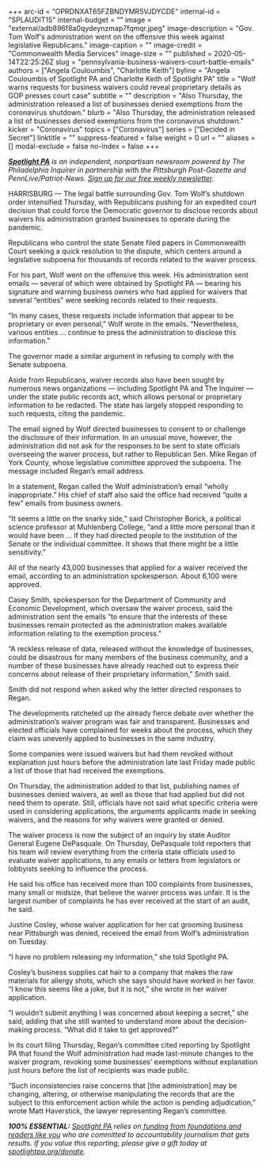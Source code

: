 +++
arc-id = "OPRDNXAT65FZBNDYMR5VJDYCDE"
internal-id = "SPLAUDIT15"
internal-budget = ""
image = "external/adb896f8a0qydeynzmap7fqmqr.jpeg"
image-description = "Gov. Tom Wolf's administration went on the offensive this week against legislative Republicans."
image-caption = ""
image-credit = "Commonwealth Media Services"
image-size = ""
published = 2020-05-14T22:25:26Z
slug = "pennsylvania-business-waivers-court-battle-emails"
authors = ["Angela Couloumbis", "Charlotte Keith"]
byline = "Angela Couloumbis of Spotlight PA and Charlotte Keith of Spotlight PA"
title = "Wolf warns requests for business waivers could reveal proprietary details as GOP presses court case"
subtitle = ""
description = "Also Thursday, the administration released a list of businesses denied exemptions from the coronavirus shutdown."
blurb = "Also Thursday, the administration released a list of businesses denied exemptions from the coronavirus shutdown."
kicker = "Coronavirus"
topics = ["Coronavirus"]
series = ["Decided in Secret"]
linktitle = ""
suppress-featured = false
weight = 0
url = ""
aliases = []
modal-exclude = false
no-index = false
+++

<a href="https://www.spotlightpa.org/"><i><b>Spotlight PA</b></i></a><i> is an independent, nonpartisan newsroom powered by The Philadelphia Inquirer in partnership with the Pittsburgh Post-Gazette and PennLive/Patriot-News. </i><a href="https://www.spotlightpa.org/newsletters"><i>Sign up for our free weekly newsletter</i></a><i>.</i>

HARRISBURG — The legal battle surrounding Gov. Tom Wolf’s shutdown order intensified Thursday, with Republicans pushing for an expedited court decision that could force the Democratic governor to disclose records about waivers his administration granted businesses to operate during the pandemic.

Republicans who control the state Senate filed papers in Commonwealth Court seeking a quick resolution to the dispute, which centers around a legislative subpoena for thousands of records related to the waiver process.

For his part, Wolf went on the offensive this week. His administration sent emails — several of which were obtained by Spotlight PA — bearing his signature and warning business owners who had applied for waivers that several “entities” were seeking records related to their requests.

“In many cases, these requests include information that appear to be proprietary or even personal,” Wolf wrote in the emails. “Nevertheless, various entities … continue to press the administration to disclose this information.”

The governor made a similar argument in refusing to comply with the Senate subpoena.

Aside from Republicans, waiver records also have been sought by numerous news organizations — including Spotlight PA and The Inquirer — under the state public records act, which allows personal or proprietary information to be redacted. The state has largely stopped responding to such requests, citing the pandemic.

<script src="https://www.spotlightpa.org/embed.js" async></script><div data-spl-embed-version="1" data-spl-src="https://www.spotlightpa.org/embeds/donate/"></div>

The email signed by Wolf directed businesses to consent to or challenge the disclosure of their information. In an unusual move, however, the administration did not ask for the responses to be sent to state officials overseeing the waiver process, but rather to Republican Sen. Mike Regan of York County, whose legislative committee approved the subpoena. The message included Regan’s email address.

In a statement, Regan called the Wolf administration’s email “wholly inappropriate.” His chief of staff also said the office had received “quite a few” emails from business owners.

“It seems a little on the snarky side,” said Christopher Borick, a political science professor at Muhlenberg College, “and a little more personal than it would have been ... if they had directed people to the institution of the Senate or the individual committee. It shows that there might be a little sensitivity.”

All of the nearly 43,000 businesses that applied for a waiver received the email, according to an administration spokesperson. About 6,100 were approved.

Casey Smith, spokesperson for the Department of Community and Economic Development, which oversaw the waiver process, said the administration sent the emails “to ensure that the interests of these businesses remain protected as the administration makes available information relating to the exemption process.”

“A reckless release of data, released without the knowledge of businesses, could be disastrous for many members of the business community, and a number of these businesses have already reached out to express their concerns about release of their proprietary information,” Smith said.

Smith did not respond when asked why the letter directed responses to Regan.

The developments ratcheted up the already fierce debate over whether the administration’s waiver program was fair and transparent. Businesses and elected officials have complained for weeks about the process, which they claim was unevenly applied to businesses in the same industry.

Some companies were issued waivers but had them revoked without explanation just hours before the administration late last Friday made public a list of those that had received the exemptions.

<script src="https://www.spotlightpa.org/embed.js" async></script><div data-spl-embed-version="1" data-spl-src="https://www.spotlightpa.org/embeds/newsletter/"></div>


On Thursday, the administration added to that list, publishing names of businesses denied waivers, as well as those that had applied but did not need them to operate. Still, officials have not said what specific criteria were used in considering applications, the arguments applicants made in seeking waivers, and the reasons for why waivers were granted or denied.

The waiver process is now the subject of an inquiry by state Auditor General Eugene DePasquale. On Thursday, DePasquale told reporters that his team will review everything from the criteria state officials used to evaluate waiver applications, to any emails or letters from legislators or lobbyists seeking to influence the process.

He said his office has received more than 100 complaints from businesses, many small or midsize, that believe the waiver process was unfair. It is the largest number of complaints he has ever received at the start of an audit, he said.

Justine Cosley, whose waiver application for her cat grooming business near Pittsburgh was denied, received the email from Wolf’s administration on Tuesday.

“I have no problem releasing my information,” she told Spotlight PA.

Cosley’s business supplies cat hair to a company that makes the raw materials for allergy shots, which she says should have worked in her favor. “I know this seems like a joke, but it is not,” she wrote in her waiver application.

“I wouldn’t submit anything I was concerned about keeping a secret,” she said, adding that she still wanted to understand more about the decision-making process. “What did it take to get approved?”

In its court filing Thursday, Regan’s committee cited reporting by Spotlight PA that found the Wolf administration had made last-minute changes to the waiver program, revoking some businesses’ exemptions without explanation just hours before the list of recipients was made public.

“Such inconsistencies raise concerns that [the administration] may be changing, altering, or otherwise manipulating the records that are the subject to this enforcement action while the action is pending adjudication,” wrote Matt Haverstick, the lawyer representing Regan’s committee.

<i><b>100% ESSENTIAL:</b></i> <a href="https://www.spotlightpa.org/"><i>Spotlight PA</i></a><i> relies on</i><a href="https://www.spotlightpa.org/support"><i> funding from foundations and readers like you</i></a><i> who are committed to accountability journalism that gets results. If you value this reporting, please give a gift today at </i><a href="https://www.spotlightpa.org/donate"><i>spotlightpa.org/donate</i></a><i>.</i>

<script src="https://www.spotlightpa.org/embed.js" async></script><div data-spl-embed-version="1" data-spl-src="https://www.spotlightpa.org/embeds/tips/?tip_text=%3Cb%3EDo%20you%20have%20information%20about%20a%20business%20waiver%20that%20was%20issued%20and%20then%20revoked%3F%3C%2Fb%3E%20We%20want%20to%20hear%20from%20you."></div> 
